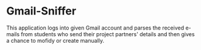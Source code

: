 # Gmail-Sniffer
This application logs into given Gmail account and parses the received e-mails from students who send their project partners' details and then gives a chance to mofidy or create manually.
